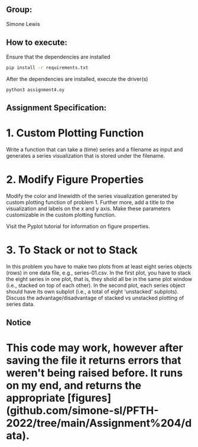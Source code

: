 ## Group:
Simone Lewis

## How to execute:
Ensure that the dependencies are installed 

```bash
pip install -r requirements.txt
```

After the dependencies are installed, execute the driver(s)
```
python3 assignment4.oy
```
## Assignment Specification:

# 1. Custom Plotting Function
Write a function that can take a (time) series and a filename as input and generates a series visualization that is stored under the filename.

# 2. Modify Figure Properties
Modify the color and linewidth of the series visualization generated by custom plotting function of problem 1. Further more, add a title to the visualization and labels on the x and y axis. Make these parameters customizable in the custom plotting function.

Visit the Pyplot tutorial for information on figure properties.

# 3. To Stack or not to Stack
In this problem you have to make two plots from at least eight series objects (rows) in one data file, e.g., series-01.csv. In the first plot, you have to stack the eight series in one plot, that is, they shold all be in the same plot window (i.e., stacked on top of each other). In the second plot, each series object should have its own subplot (i.e., a total of eight 'unstacked' subplots). Discuss the advantage/disadvantage of stacked vs unstacked plotting of series data.

## Notice
# This code may work, however after saving the file it returns errors that weren't being raised before. It runs on my end, and returns the appropriate [figures] (github.com/simone-sl/PFTH-2022/tree/main/Assignment%204/data).
